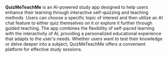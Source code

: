 **QuizMeTeachMe** is an AI-powered study app designed to help users enhance their learning through interactive self-quizzing and teaching methods. Users can choose a specific topic of interest and then utilize an AI chat feature to either quiz themselves on it or explore it further through guided teaching. The app combines the flexibility of self-paced learning with the interactivity of AI, providing a personalized educational experience that adapts to the user's needs. Whether users want to test their knowledge or delve deeper into a subject, QuizMeTeachMe offers a convenient platform for effective study sessions.
